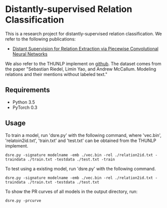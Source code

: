 # Distantly-supervised Relation Classification

This is a research project for distantly-supervised relation classification. We refer to the following publications:

* [Distant Supervision for Relation Extraction via Piecewise Convolutional Neural Networks](http://www.emnlp2015.org/proceedings/EMNLP/pdf/EMNLP203.pdf)

We also refer to the THUNLP implement on [github](https://github.com/thunlp/NRE). The dataset comes from the paper "Sebastian Riedel, Limin Yao, and Andrew McCallum. Modeling relations and their mentions without labeled text."


## Requirements

* Python 3.5
* PyTorch 0.3 

## Usage

To train a model, run 'dsre.py' with the following command, where 'vec.bin', 'relatoin2id.txt', 'train.txt' and 'test.txt' can be obtained from the THUNLP implement.

```
dsre.py -signature modelname -emb ./vec.bin -rel ./relation2id.txt -traindata ./train.txt -testdata ./test.txt -train
```

To test using a existing model, run 'dsre.py' with the following command.

```
dsre.py -signature modelname -emb ./vec.bin -rel ./relation2id.txt -traindata ./train.txt -testdata ./test.txt
```

To show the PR curves of all models in the output directory, run:

```
dsre.py -prcurve
```
